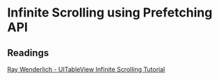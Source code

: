 # Infinite Scrolling using Prefetching API 

## Readings 
[Ray Wenderlich - UITableView Infinite Scrolling Tutorial](https://www.raywenderlich.com/5786-uitableview-infinite-scrolling-tutorial)

